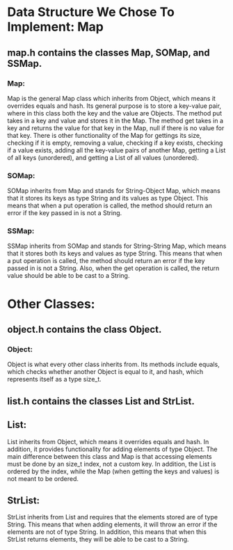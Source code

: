 # Data Structure We Chose To Implement: Map

## map.h contains the classes Map, SOMap, and SSMap.

### Map:
Map is the general Map class which inherits from Object, which means it overrides equals and hash. Its general purpose is to store a key-value pair, where in this class both the key and the value are Objects. The method put takes in a key and value and stores it in the Map. The method get takes in a key and returns the value for that key in the Map, null if there is no value for that key. There is other functionality of the Map for gettings its size, checking if it is empty, removing a value, checking if a key exists, checking if a value exists, adding all the key-value pairs of another Map, getting a List of all keys (unordered), and getting a List of all values (unordered).

### SOMap:
SOMap inherits from Map and stands for String-Object Map, which means that it stores its keys as type String and its values as type Object. This means that when a put operation is called, the method should return an error if the key passed in is not a String.

### SSMap:
SSMap inherits from SOMap and stands for String-String Map, which means that it stores both its keys and values as type String. This means that when a put operation is called, the method should return an error if the key passed in is not a String. Also, when the get operation is called, the return value should be able to be cast to a String.


# Other Classes:

## object.h contains the class Object.
### Object:
Object is what every other class inherits from. Its methods include equals, which checks whether another Object is equal to it, and hash, which represents itself as a type size_t.

## list.h contains the classes List and StrList.
## List:
List inherits from Object, which means it overrides equals and hash. In addition, it provides functionality for adding elements of type Object. The main difference between this class and Map is that accessing elements must be done by an size_t index, not a custom key. In addition, the List is ordered by the index, while the Map (when getting the keys and values) is not meant to be ordered.

## StrList:
StrList inherits from List and requires that the elements stored are of type String. This means that when adding elements, it will throw an error if the elements are not of type String. In addition, this means that when this StrList returns elements, they will be able to be cast to a String.
